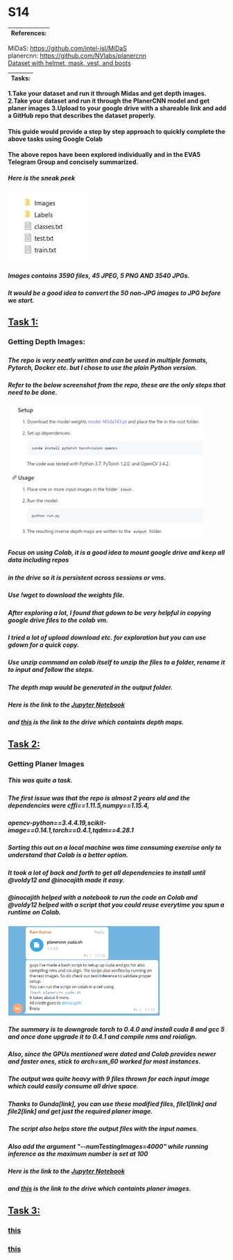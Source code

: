 # S14


|References:                                                                                                                 |
| ---------------------------------------------------------------------------------------------------------------------------|
 MiDaS: https://github.com/intel-isl/MiDaS                     
 planercnn: https://github.com/NVlabs/planercnn                    
 [Dataset with helmet, mask, vest, and boots](https://canvas.instructure.com/courses/1968323/discussion_topics/10104950)


|Tasks:                                                                                                                      |
| ---------------------------------------------------------------------------------------------------------------------------| 
 **1.Take your dataset and run it through Midas and get depth images.**  
 **2.Take your dataset and run it through the PlanerCNN model and get planer images** 
 **3.Upload to your google drive with a shareable link and add a GitHub repo that describes the dataset properly.** 

#### This guide would provide a step by step approach to quickly complete the above tasks using **Google Colab**
#### The above repos have been explored individually and in the EVA5 Telegram Group and concisely summarized.


##### Here is the sneak peek
![Alt text](https://github.com/nmeva/S14/blob/main/images/Images.png)


##### Images contains 3590 files, 45 JPEG, 5 PNG AND 3540 JPGs.
##### It would be a good idea to convert the 50 non-JPG images to JPG before we start.


## <u>Task 1:</u>
### Getting Depth Images:

#####
##### The repo is very neatly written and can be used in multiple formats, Pytorch, Docker etc. but I chose to use the plain Python version.
##### Refer to the below screenshot from the repo, these are the only steps that need to be done.
<img src="https://github.com/nmeva/S14/blob/main/images/Midas.png"  width="450">

##### Focus on using Colab, it is a good idea to mount google drive and keep all data including repos
##### in the drive so it is persistent across sessions or vms.

##### Use !wget to download the weights file.

##### After exploring a lot, I found that gdown to be very helpful in copying google drive files to the colab vm.
##### I tried a lot of upload download etc. for exploration but you can use gdown for a quick copy.

##### Use unzip command on colab itself to unzip the files to a folder, rename it to input and follow the steps.
##### The depth map would be generated in the output folder.


##### Here is the link to the [Jupyter Notebook](https://github.com/nmeva/S14/blob/main/images/Midas.png)
##### and [this](https://github.com/nmeva/S14/blob/main/images/Midas.png) is the link to the drive which containts depth maps.



## <u>Task 2:</u>
### Getting Planer Images

##### This was quite a task.  
##### The first issue was that the repo is almost 2 years old and the dependencies were cffi==1.11.5,numpy==1.15.4,
##### opencv-python==3.4.4.19,scikit-image==0.14.1,torch==0.4.1,tqdm==4.28.1
##### Sorting this out on a local machine was time consuming exercise only to understand that Colab is a better option.

##### It took a lot of back and forth to get all dependencies to install until @voldy12 and @inocajith made it easy.
##### @inocajith helped with a notebook to run the code on Colab and @voldy12 helped with a script that you could reuse everytime you spun a runtime on Colab.
<a href="https://github.com/nmeva/S14/blob/main/images/planercnn_cuda.sh"> <img src="https://github.com/nmeva/S14/blob/main/images/Planer_Colab.png" width="350"></a>



                                                                                
                                                                                
                                                                                
##### The summary is to downgrade torch to 0.4.0 and install cuda 8 and gcc 5 and once done upgrade it to 0.4.1 and compile nms and roialign.
##### Also, since the GPUs mentioned were dated and Colab provides newer and faster ones, stick to arch=sm_60 worked for most instances.
##### The output was quite heavy with 9 files thrown for each input image which could easily consume all drive space.
##### Thanks to Gunda[link], you can use these modified files, file1[link] and file2[link] and get just the required planer image.
##### The script also helps store the output files with the input names.

##### Also add the argument "--numTestingImages=4000" while running inference as the maximum number is set at 100


##### Here is the link to the [Jupyter Notebook](https://github.com/nmeva/S14/blob/main/images/Midas.png)
##### and [this](https://github.com/nmeva/S14/blob/main/images/Midas.png) is the link to the drive which containts planer images.



## <u>Task 3:</u>
### [this](https://github.com/nmeva/S14/blob/main/images/Midas.png)
### [this](https://github.com/nmeva/S14/blob/main/images/Midas.png) 
